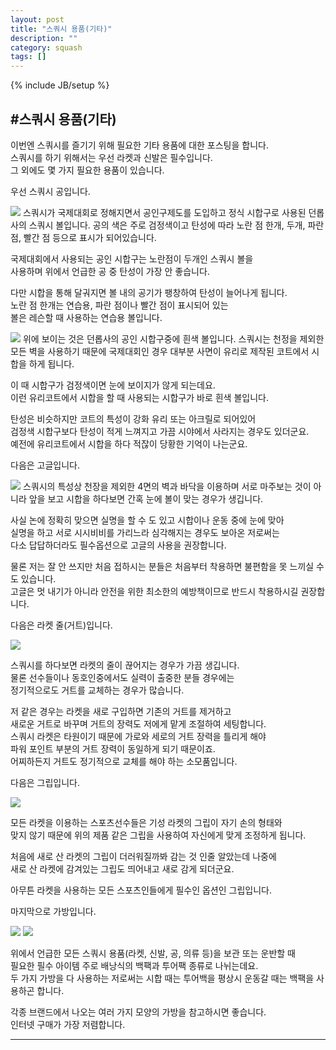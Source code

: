 ```yaml
---
layout: post
title: "스쿼시 용품(기타)"
description: ""
category: squash
tags: []
---
```

{% include JB/setup %}

#스쿼시 용품(기타)
---
이번엔 스쿼시를 즐기기 위해 필요한 기타 용품에 대한 포스팅을 합니다.   
스쿼시를 하기 위해서는 우선 라켓과 신발은 필수입니다.   
그 외에도 몇 가지 필요한 용품이 있습니다.  

우선 스쿼시 공입니다.  


<img src = "img/4-8-1.jpg">       
스쿼시가 국제대회로 정해지면서 공인구제도를 도입하고 정식 시합구로 사용된   
던롭사의 스쿼시 볼입니다. 공의 색은 주로 검정색이고 탄성에 따라   
노란 점 한개, 두개, 파란 점, 빨간 점 등으로 표시가 되어있습니다.  


국제대회에서 사용되는 공인 시합구는 노란점이 두개인 스쿼시 볼을   
사용하며 위에서 언급한 공 중 탄성이 가장 안 좋습니다.   


다만 시합을 통해 달궈지면 볼 내의 공기가 팽창하여 탄성이 늘어나게 됩니다.  
노란 점 한개는 연습용, 파란 점이나 빨간 점이 표시되어 있는  
볼은 레슨할 때 사용하는 연습용 볼입니다.   


<img src = "img/4-8-2.jpg">    
위에 보이는 것은 던롭사의 공인 시합구중에 흰색 볼입니다.  
스쿼시는 천정을 제외한 모든 벽을 사용하기 때문에 국제대회인   
경우 대부분 사면이 유리로 제작된 코트에서 시합을 하게 됩니다. 

 
이 때  시합구가 검정색이면 눈에 보이지가 않게 되는데요.   
이런 유리코트에서 시합을 할 때 사용되는 시합구가 바로 흰색 볼입니다.  


탄성은 비슷하지만 코트의 특성이 강화 유리 또는 아크릴로 되어있어   
검정색 시합구보다 탄성이 적게 느껴지고 가끔 시야에서 사라지는 경우도 있더군요.   
예전에 유리코트에서 시합을 하다 적잖이 당황한 기억이 나는군요.  

다음은 고글입니다.

<img src = "img/4-8-3.jpg">    
스쿼시의 특성상 천장을 제외한 4면의 벽과 바닥을 이용하며 서로 마주보는   
것이 아니라 앞을 보고 시합을 하다보면 간혹 눈에 볼이 맞는 경우가 생깁니다.
   
사실 논에 정확히 맞으면 실명을 할 수 도 있고 시합이나 운동 중에 눈에 맞아  
실명을 하고 서로 시시비비를 가리느라 심각해지는 경우도 보아온 저로써는   
다소 답답하더라도 필수옵션으로 고글의 사용을 권장합니다. 

물론 저는 잘 안 쓰지만  처음 접하시는 분들은 처음부터 착용하면 불편함을 못 느끼실 수도 있습니다.  
고글은 멋 내기가 아니라 안전을 위한 최소한의 예방책이므로 반드시 착용하시길 권장합니다.   

다음은 라켓 줄(거트)입니다.  

<img src = "img/4-8-4.jpg">    

스쿼시를 하다보면 라켓의 줄이 끊어지는 경우가 가끔 생깁니다.     
물론 선수들이나 동호인중에서도 실력이 출중한 분들 경우에는     
정기적으로도 거트를 교체하는 경우가 많습니다.  


저 같은 경우는 라켓을 새로 구입하면 기존의 거트를 제거하고   
새로운 거트로 바꾸며 거트의 장력도 저에게 맡게 조절하여 세팅합니다.   
스쿼시 라켓은 타원이기 때문에 가로와 세로의 거트 장력을 틀리게 해야  
파워 포인트 부분의 거트 장력이 동일하게 되기 때문이죠.   
어찌하든지 거트도 정기적으로 교체를 해야 하는 소모품입니다.  

다음은 그립입니다.  

<img src = "img/4-8-5.jpg">  

모든 라켓을 이용하는 스포츠선수들은 기성 라켓의 그립이 자기 손의 형태와   
맞지 않기 때문에  위의 제품 같은 그립을 사용하여 자신에게 맞게 조정하게 됩니다. 
 
처음에 새로 산 라켓의 그립이 더러워질까봐 감는 것 인줄 알았는데 나중에   
새로 산 라켓에 감겨있는 그립도 띄어내고 새로 감게 되더군요.   

아무튼 라켓을 사용하는 모든 스포츠인들에게 필수인 옵션인 그립입니다.

마지막으로 가방입니다.

<img src = "img/4-8-6.jpg">    

<img src = "img/4-8-7.jpg">  

위에서 언급한 모든 스쿼시 용품(라켓, 신발, 공, 의류 등)을 보관 또는 운반할 때   
필요한 필수 아이템 주로 배낭식의 백팩과 투어팩 종류로 나뉘는데요.   
두 가지 가방을 다 사용하는 저로써는 시합 때는 투어백을 평상시 
운동갈 때는 백팩을 사용하곤 합니다.  

각종 브랜드에서 나오는 여러 가지 모양의 가방을 참고하시면 좋습니다.   
인터넷 구매가 가장 저렴합니다.  

---

